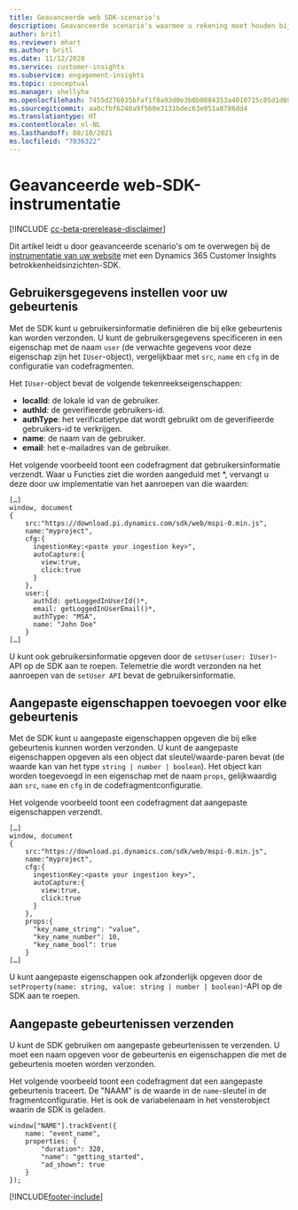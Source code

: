 ```yaml
---
title: Geavanceerde web SDK-scenario's
description: Geavanceerde scenario's waarmee u rekening moet houden bij het instrumenteren van uw website met een SDK.
author: britl
ms.reviewer: mhart
ms.author: britl
ms.date: 11/12/2020
ms.service: customer-insights
ms.subservice: engagement-insights
ms.topic: conceptual
ms.manager: shellyha
ms.openlocfilehash: 7455d276035bfaf1f8a93d0e3b0b0884353a4010715c05d1d696309f7eb4b233
ms.sourcegitcommit: aa0cfbf6240a9f560e3131bdec63e051a8786dd4
ms.translationtype: HT
ms.contentlocale: nl-NL
ms.lasthandoff: 08/10/2021
ms.locfileid: "7036322"
---
```

# <a name="advanced-web-sdk-instrumentation"></a>Geavanceerde web-SDK-instrumentatie

[!INCLUDE [cc-beta-prerelease-disclaimer](includes/cc-beta-prerelease-disclaimer.md)]

Dit artikel leidt u door geavanceerde scenario's om te overwegen bij de [instrumentatie van uw website](instrument-website.md) met een Dynamics 365 Customer Insights betrokkenheidsinzichten-SDK.

## <a name="setting-user-details-for-your-event"></a>Gebruikersgegevens instellen voor uw gebeurtenis

Met de SDK kunt u gebruikersinformatie definiëren die bij elke gebeurtenis kan worden verzonden. U kunt de gebruikersgegevens specificeren in een eigenschap met de naam `user` (de verwachte gegevens voor deze eigenschap zijn het `IUser`-object), vergelijkbaar met `src`, `name` en `cfg` in de configuratie van codefragmenten.

Het `IUser`-object bevat de volgende tekenreekseigenschappen:

- **localId**: de lokale id van de gebruiker.
- **authId**: de geverifieerde gebruikers-id.
- **authType**: het verificatietype dat wordt gebruikt om de geverifieerde gebruikers-id te verkrijgen.
- **name**: de naam van de gebruiker.
- **email**: het e-mailadres van de gebruiker.
    
Het volgende voorbeeld toont een codefragment dat gebruikersinformatie verzendt. Waar u Functies ziet die worden aangeduid met *, vervangt u deze door uw implementatie van het aanroepen van die waarden:  

```
[…]
window, document 
{
    src:"https://download.pi.dynamics.com/sdk/web/mspi-0.min.js", 
    name:"myproject",      
    cfg:{ 
      ingestionKey:<paste your ingestion key>", 
      autoCapture:{ 
        view:true, 
        click:true 
      }
    },
    user:{
      authId: getLoggedInUserId()*,
      email: getLoggedInUserEmail()*,
      authType: "MSA",
      name: "John Doe"
    }
[…]
```

U kunt ook gebruikersinformatie opgeven door de `setUser(user: IUser)`-API op de SDK aan te roepen. Telemetrie die wordt verzonden na het aanroepen van de `setUser API` bevat de gebruikersinformatie.

## <a name="adding-custom-properties-for-each-event"></a>Aangepaste eigenschappen toevoegen voor elke gebeurtenis

Met de SDK kunt u aangepaste eigenschappen opgeven die bij elke gebeurtenis kunnen worden verzonden. U kunt de aangepaste eigenschappen opgeven als een object dat sleutel/waarde-paren bevat (de waarde kan van het type `string | number | boolean`). Het object kan worden toegevoegd in een eigenschap met de naam `props`, gelijkwaardig aan `src`, `name` en `cfg` in de codefragmentconfiguratie. 

Het volgende voorbeeld toont een codefragment dat aangepaste eigenschappen verzendt.

```
[…]
window, document 
{
    src:"https://download.pi.dynamics.com/sdk/web/mspi-0.min.js", 
    name:"myproject",      
    cfg:{ 
      ingestionKey:<paste your ingestion key>", 
      autoCapture:{ 
        view:true, 
        click:true 
      }
    },
    props:{
      "key_name_string": "value",
      "key_name_number": 10,
      "key_name_bool": true
    }
[…]
```

U kunt aangepaste eigenschappen ook afzonderlijk opgeven door de `setProperty(name: string, value: string | number | boolean)`-API op de SDK aan te roepen.

## <a name="sending-custom-events"></a>Aangepaste gebeurtenissen verzenden

U kunt de SDK gebruiken om aangepaste gebeurtenissen te verzenden. U moet een naam opgeven voor de gebeurtenis en eigenschappen die met de gebeurtenis moeten worden verzonden.

Het volgende voorbeeld toont een codefragment dat een aangepaste gebeurtenis traceert. De "NAAM" is de waarde in de `name`-sleutel in de fragmentconfiguratie. Het is ook de variabelenaam in het vensterobject waarin de SDK is geladen.

```
window["NAME"].trackEvent({
    name: "event_name",
    properties: {
        "duration": 320,
        "name": "getting_started",
        "ad_shown": true
    }
});
```


[!INCLUDE[footer-include](../includes/footer-banner.md)]